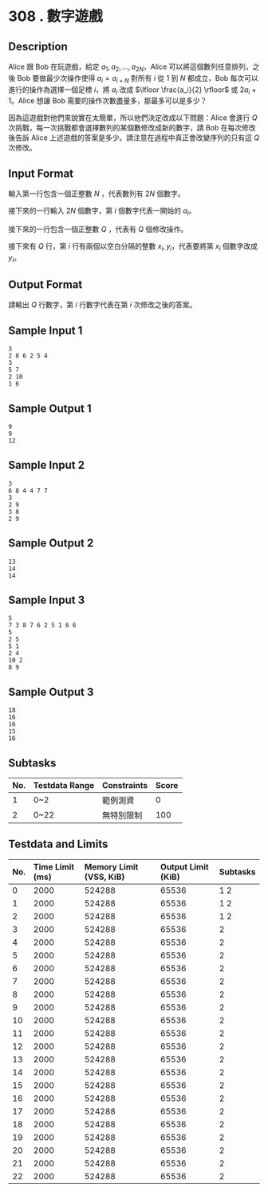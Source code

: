 #  308 . 數字遊戲

## Description

Alice 跟 Bob 在玩遊戲，給定 $a_1, a_2, \ldots, a_{2N}$，Alice 可以將這個數列任意排列，之後 Bob 要做最少次操作使得 $a_{i} = a_{i+N}$ 對所有 $i$ 從 $1$ 到 $N$ 都成立，Bob 每次可以進行的操作為選擇一個足標 $i$，將 $a_i$ 改成 $\lfloor \frac{a_i}{2} \rfloor$ 或 $2a_i+1$。Alice 想讓 Bob 需要的操作次數盡量多，那最多可以是多少？

因為這遊戲對他們來說實在太簡單，所以他們決定改成以下問題：Alice 會進行 $Q$ 次挑戰，每一次挑戰都會選擇數列的某個數修改成新的數字，請 Bob 在每次修改後告訴 Alice 上述遊戲的答案是多少。請注意在過程中真正會改變序列的只有這 $Q$ 次修改。

## Input Format

輸入第一行包含一個正整數 $N$ ，代表數列有 $2N$ 個數字。

接下來的一行輸入 $2N$ 個數字，第 $i$ 個數字代表一開始的 $a_i$。

接下來的一行包含一個正整數 $Q$ ，代表有 $Q$ 個修改操作。

接下來有 $Q$ 行，第 $i$ 行有兩個以空白分隔的整數 $x_i,y_i$，代表要將第 $x_i$ 個數字改成 $y_i$。

## Output Format

請輸出 $Q$ 行數字，第 $i$ 行數字代表在第 $i$ 次修改之後的答案。

## Sample Input 1

```
3
2 8 6 2 5 4
3
5 7
2 10
1 6
```

## Sample Output 1

```
9
9
12
```

## Sample Input 2

```
3
6 8 4 4 7 7
3
2 9
3 8
2 9
```

## Sample Output 2

```
13
14
14
```

## Sample Input 3

```
5
7 3 8 7 6 2 5 1 6 6
5
2 5
5 1
2 4
10 2
8 9
```

## Sample Output 3

```
18
16
16
15
16
```

## Subtasks

| No.  | Testdata Range | Constraints | Score |
| :--- | :------------- | :---------- | :---- |
| 1    | 0~2            | 範例測資    | 0     |
| 2    | 0~22           | 無特別限制  | 100   |

## Testdata and Limits

| No.  | Time Limit (ms) | Memory Limit (VSS, KiB) | Output Limit (KiB) | Subtasks |
| :--- | :-------------- | :---------------------- | :----------------- | :------- |
| 0    | 2000            | 524288                  | 65536              | 1 2      |
| 1    | 2000            | 524288                  | 65536              | 1 2      |
| 2    | 2000            | 524288                  | 65536              | 1 2      |
| 3    | 2000            | 524288                  | 65536              | 2        |
| 4    | 2000            | 524288                  | 65536              | 2        |
| 5    | 2000            | 524288                  | 65536              | 2        |
| 6    | 2000            | 524288                  | 65536              | 2        |
| 7    | 2000            | 524288                  | 65536              | 2        |
| 8    | 2000            | 524288                  | 65536              | 2        |
| 9    | 2000            | 524288                  | 65536              | 2        |
| 10   | 2000            | 524288                  | 65536              | 2        |
| 11   | 2000            | 524288                  | 65536              | 2        |
| 12   | 2000            | 524288                  | 65536              | 2        |
| 13   | 2000            | 524288                  | 65536              | 2        |
| 14   | 2000            | 524288                  | 65536              | 2        |
| 15   | 2000            | 524288                  | 65536              | 2        |
| 16   | 2000            | 524288                  | 65536              | 2        |
| 17   | 2000            | 524288                  | 65536              | 2        |
| 18   | 2000            | 524288                  | 65536              | 2        |
| 19   | 2000            | 524288                  | 65536              | 2        |
| 20   | 2000            | 524288                  | 65536              | 2        |
| 21   | 2000            | 524288                  | 65536              | 2        |
| 22   | 2000            | 524288                  | 65536              | 2        |